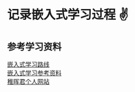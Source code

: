 # 记录嵌入式学习过程 :v:
## 参考学习资料
[嵌入式学习路线](https://blog.csdn.net/wangshuaiwsws95/article/details/107830452)   
[嵌入式学习参考资料](https://github.com/hansonwang99/JavaCollection)  
[稚晖君个人网站](https://zhihui.lingjun.life/page/10/)  


